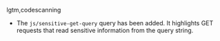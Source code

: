 lgtm,codescanning
* The `js/sensitive-get-query` query has been added. It highlights GET requests that read sensitive information from the query string.
